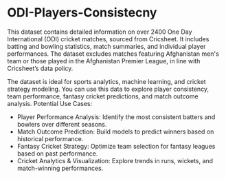 # ODI-Players-Consistecny
This dataset contains detailed information on over 2400 One Day International (ODI) cricket matches, sourced from Cricsheet. It includes batting and bowling statistics, match summaries, and individual player performances. The dataset excludes matches featuring Afghanistan men's team or those played in the Afghanistan Premier League, in line with Cricsheet’s data policy.

The dataset is ideal for sports analytics, machine learning, and cricket strategy modeling. You can use this data to explore player consistency, team performance, fantasy cricket predictions, and match outcome analysis.
Potential Use Cases:
- Player Performance Analysis: Identify the most consistent batters and bowlers over different seasons.
- Match Outcome Prediction: Build models to predict winners based on historical performance.
- Fantasy Cricket Strategy: Optimize team selection for fantasy leagues based on past performance.
- Cricket Analytics & Visualization: Explore trends in runs, wickets, and match-winning performances.
